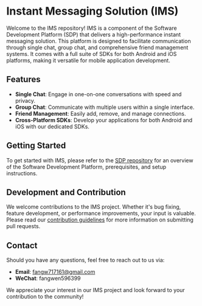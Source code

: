 # Instant Messaging Solution (IMS)

Welcome to the IMS repository! IMS is a component of the Software Development Platform (SDP) that delivers a high-performance instant messaging solution. This platform is designed to facilitate communication through single chat, group chat, and comprehensive friend management systems. It comes with a full suite of SDKs for both Android and iOS platforms, making it versatile for mobile application development.

## Features

- **Single Chat**: Engage in one-on-one conversations with speed and privacy.
- **Group Chat**: Communicate with multiple users within a single interface.
- **Friend Management**: Easily add, remove, and manage connections.
- **Cross-Platform SDKs**: Develop your applications for both Android and iOS with our dedicated SDKs.

## Getting Started

To get started with IMS, please refer to the [SDP repository](https://github.com/fangwen7171613/sdp.git) for an overview of the Software Development Platform, prerequisites, and setup instructions.

## Development and Contribution

We welcome contributions to the IMS project. Whether it's bug fixing, feature development, or performance improvements, your input is valuable. Please read our [contribution guidelines](https://github.com/fangwen7171613/sdp.git/CONTRIBUTING.md) for more information on submitting pull requests.

## Contact

Should you have any questions, feel free to reach out to us via:

- **Email**: [fangw717161@gmail.com](mailto:fangw717161@gmail.com)
- **WeChat**: fangwen596399

We appreciate your interest in our IMS project and look forward to your contribution to the community!
